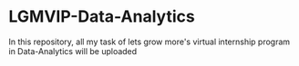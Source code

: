 # LGMVIP-Data-Analytics
In this repository, all my task of lets grow more's virtual internship program in Data-Analytics will be uploaded
